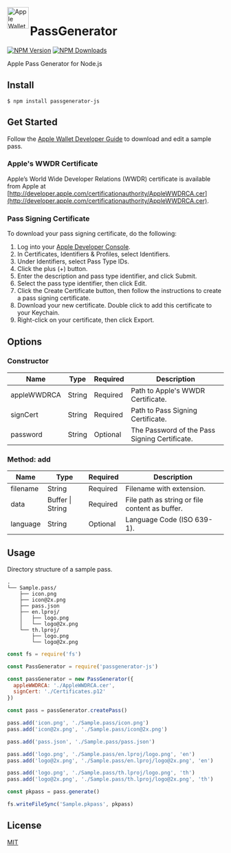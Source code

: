 <img src="https://docs-assets.developer.apple.com/published/c104c9bff0/841b02dd-b78c-4cad-8da4-700761d34e14.png" width="50" height="50" alt="Apple Wallet Logo" align="left" />

# PassGenerator
[![NPM Version][npm-image]][npm-url]
[![NPM Downloads][npm-downloads-image]][npm-downloads-url]

Apple Pass Generator for Node.js

## Install
```
$ npm install passgenerator-js
```

## Get Started
Follow the [Apple Wallet Developer Guide][apple-wallet-developer-guide] to download and edit a sample pass.

### Apple's WWDR Certificate
Apple’s World Wide Developer Relations (WWDR) certificate is available from Apple at [http://developer.apple.com/certificationauthority/AppleWWDRCA.cer](http://developer.apple.com/certificationauthority/AppleWWDRCA.cer).

### Pass Signing Certificate
To download your pass signing certificate, do the following:

1. Log into your [Apple Developer Console][apple-developer-console].
2. In Certificates, Identifiers & Profiles, select Identifiers.
3. Under Identifiers, select Pass Type IDs.
4. Click the plus (+) button.
5. Enter the description and pass type identifier, and click Submit.
6. Select the pass type identifier, then click Edit.
7. Click the Create Certificate button, then follow the instructions to create a pass signing certificate.
8. Download your new certificate. Double click to add this certificate to your Keychain.
9. Right-click on your certificate, then click Export.

## Options
### Constructor
| Name        | Type   | Required | Description                                   |
|-------------|--------|----------|-----------------------------------------------|
| appleWWDRCA | String | Required | Path to Apple's WWDR Certificate.             |
| signCert    | String | Required | Path to Pass Signing Certificate.             |
| password    | String | Optional | The Password of the Pass Signing Certificate. |
### Method: add
| Name     | Type             | Required | Description                                    |
|----------|------------------|----------|------------------------------------------------|
| filename | String           | Required | Filename with extension.                       |
| data     | Buffer \| String | Required | File path as string or file content as buffer. |
| language | String           | Optional | Language Code (ISO 639-1).                     |

## Usage
Directory structure of a sample pass.
```
.
└── Sample.pass/
    ├── icon.png
    ├── icon@2x.png
    ├── pass.json
    ├── en.lproj/
    │   ├── logo.png
    │   └── logo@2x.png
    └── th.lproj/
        ├── logo.png
        └── logo@2x.png
```

```js
const fs = require('fs')

const PassGenerator = require('passgenerator-js')

const passGenerator = new PassGenerator({
  appleWWDRCA: './AppleWWDRCA.cer',
  signCert: './Certificates.p12'
})

const pass = passGenerator.createPass()

pass.add('icon.png', './Sample.pass/icon.png')
pass.add('icon@2x.png', './Sample.pass/icon@2x.png')

pass.add('pass.json', './Sample.pass/pass.json')

pass.add('logo.png', './Sample.pass/en.lproj/logo.png', 'en')
pass.add('logo@2x.png', './Sample.pass/en.lproj/logo@2x.png', 'en')

pass.add('logo.png', './Sample.pass/th.lproj/logo.png', 'th')
pass.add('logo@2x.png', './Sample.pass/th.lproj/logo@2x.png', 'th')

const pkpass = pass.generate()

fs.writeFileSync('Sample.pkpass', pkpass)
```

## License
[MIT](LICENSE)

[npm-image]: https://img.shields.io/npm/v/passgenerator-js.svg
[npm-url]: https://npmjs.org/package/passgenerator-js
[npm-downloads-image]: https://img.shields.io/npm/dm/passgenerator-js.svg
[npm-downloads-url]: https://npmcharts.com/compare/passgenerator-js?minimal=true
[apple-developer-console]: https://developer.apple.com/account
[apple-wallet-developer-guide]: https://developer.apple.com/library/archive/documentation/UserExperience/Conceptual/PassKit_PG/YourFirst.html